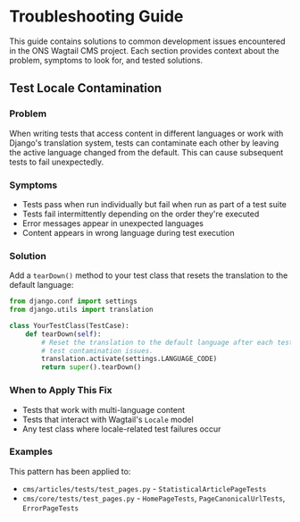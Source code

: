 # Troubleshooting Guide

This guide contains solutions to common development issues encountered in the ONS Wagtail CMS project. Each section provides context about the problem, symptoms to look for, and tested solutions.

## Test Locale Contamination

### Problem
When writing tests that access content in different languages or work with Django's translation system, tests can contaminate each other by leaving the active language changed from the default. This can cause subsequent tests to fail unexpectedly.

### Symptoms
- Tests pass when run individually but fail when run as part of a test suite
- Tests fail intermittently depending on the order they're executed
- Error messages appear in unexpected languages
- Content appears in wrong language during test execution

### Solution
Add a `tearDown()` method to your test class that resets the translation to the default language:

```python
from django.conf import settings
from django.utils import translation

class YourTestClass(TestCase):
    def tearDown(self):
        # Reset the translation to the default language after each test to avoid
        # test contamination issues.
        translation.activate(settings.LANGUAGE_CODE)
        return super().tearDown()
```

### When to Apply This Fix
- Tests that work with multi-language content
- Tests that interact with Wagtail's `Locale` model
- Any test class where locale-related test failures occur

### Examples
This pattern has been applied to:
- `cms/articles/tests/test_pages.py` - `StatisticalArticlePageTests`
- `cms/core/tests/test_pages.py` - `HomePageTests`, `PageCanonicalUrlTests`, `ErrorPageTests`

